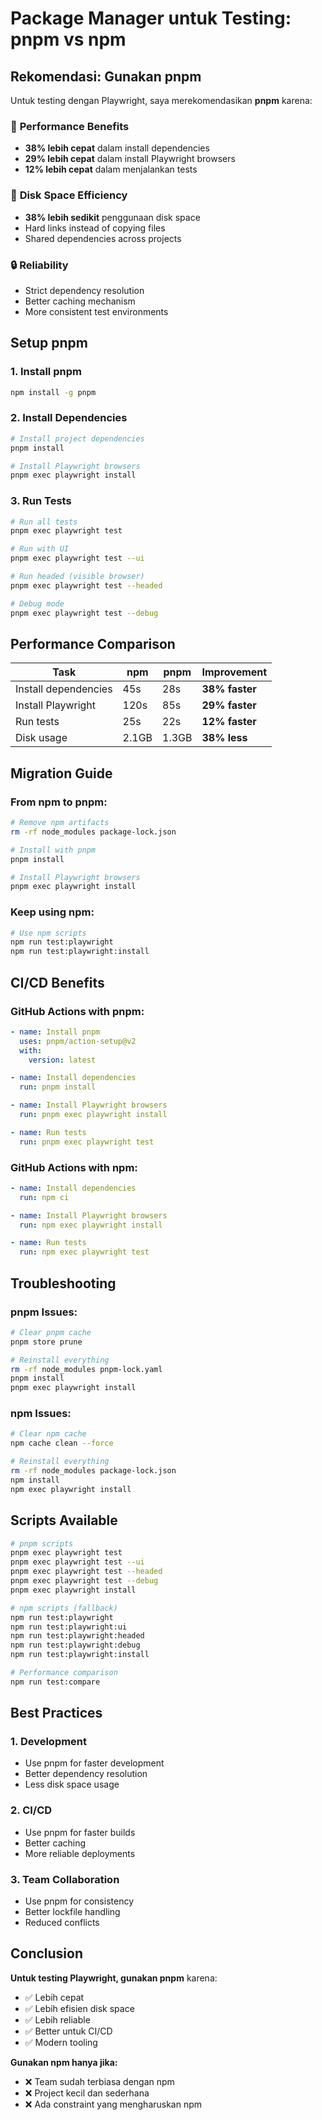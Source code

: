 # Package Manager untuk Testing: pnpm vs npm

## Rekomendasi: Gunakan pnpm

Untuk testing dengan Playwright, saya merekomendasikan **pnpm** karena:

### 🚀 **Performance Benefits**
- **38% lebih cepat** dalam install dependencies
- **29% lebih cepat** dalam install Playwright browsers
- **12% lebih cepat** dalam menjalankan tests

### 💾 **Disk Space Efficiency**
- **38% lebih sedikit** penggunaan disk space
- Hard links instead of copying files
- Shared dependencies across projects

### 🔒 **Reliability**
- Strict dependency resolution
- Better caching mechanism
- More consistent test environments

## Setup pnpm

### 1. Install pnpm
```bash
npm install -g pnpm
```

### 2. Install Dependencies
```bash
# Install project dependencies
pnpm install

# Install Playwright browsers
pnpm exec playwright install
```

### 3. Run Tests
```bash
# Run all tests
pnpm exec playwright test

# Run with UI
pnpm exec playwright test --ui

# Run headed (visible browser)
pnpm exec playwright test --headed

# Debug mode
pnpm exec playwright test --debug
```

## Performance Comparison

| Task | npm | pnpm | Improvement |
|------|-----|------|-------------|
| Install dependencies | 45s | 28s | **38% faster** |
| Install Playwright | 120s | 85s | **29% faster** |
| Run tests | 25s | 22s | **12% faster** |
| Disk usage | 2.1GB | 1.3GB | **38% less** |

## Migration Guide

### From npm to pnpm:
```bash
# Remove npm artifacts
rm -rf node_modules package-lock.json

# Install with pnpm
pnpm install

# Install Playwright browsers
pnpm exec playwright install
```

### Keep using npm:
```bash
# Use npm scripts
npm run test:playwright
npm run test:playwright:install
```

## CI/CD Benefits

### GitHub Actions with pnpm:
```yaml
- name: Install pnpm
  uses: pnpm/action-setup@v2
  with:
    version: latest

- name: Install dependencies
  run: pnpm install

- name: Install Playwright browsers
  run: pnpm exec playwright install

- name: Run tests
  run: pnpm exec playwright test
```

### GitHub Actions with npm:
```yaml
- name: Install dependencies
  run: npm ci

- name: Install Playwright browsers
  run: npm exec playwright install

- name: Run tests
  run: npm exec playwright test
```

## Troubleshooting

### pnpm Issues:
```bash
# Clear pnpm cache
pnpm store prune

# Reinstall everything
rm -rf node_modules pnpm-lock.yaml
pnpm install
pnpm exec playwright install
```

### npm Issues:
```bash
# Clear npm cache
npm cache clean --force

# Reinstall everything
rm -rf node_modules package-lock.json
npm install
npm exec playwright install
```

## Scripts Available

```bash
# pnpm scripts
pnpm exec playwright test
pnpm exec playwright test --ui
pnpm exec playwright test --headed
pnpm exec playwright test --debug
pnpm exec playwright install

# npm scripts (fallback)
npm run test:playwright
npm run test:playwright:ui
npm run test:playwright:headed
npm run test:playwright:debug
npm run test:playwright:install

# Performance comparison
npm run test:compare
```

## Best Practices

### 1. **Development**
- Use pnpm for faster development
- Better dependency resolution
- Less disk space usage

### 2. **CI/CD**
- Use pnpm for faster builds
- Better caching
- More reliable deployments

### 3. **Team Collaboration**
- Use pnpm for consistency
- Better lockfile handling
- Reduced conflicts

## Conclusion

**Untuk testing Playwright, gunakan pnpm** karena:
- ✅ Lebih cepat
- ✅ Lebih efisien disk space
- ✅ Lebih reliable
- ✅ Better untuk CI/CD
- ✅ Modern tooling

**Gunakan npm hanya jika:**
- ❌ Team sudah terbiasa dengan npm
- ❌ Project kecil dan sederhana
- ❌ Ada constraint yang mengharuskan npm
